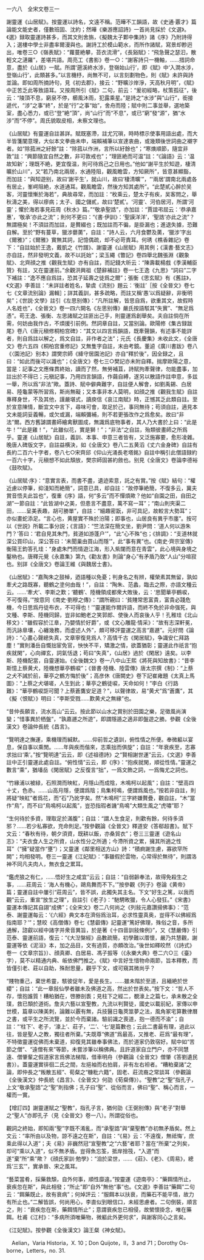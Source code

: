 一六八　全宋文卷三一

謝靈運《山居賦》。按靈運以詩名，文遠不稱。范曄不工韻語，故《史通·覈才》篇論能文能史者，僅數班固、沈約；然曄《樂游應詔詩》一首尚見採於《文選》。《選》録取靈運詩甚多，而其文則舍旃，《擬魏太子鄴中集詩》諸《序》乃附詩得入；選樓中學士非盡率爾漫與也。謝詩工於模山範水，而所作諸賦，寫景却尠迥出，唯卷三○《嶺表賦》：“蘿蔓絶攀，苔衣流滑”，《長谿賦》：“飛急聲之瑟汩，散輕文之漣羅”，差堪共語。周亮工《書影》卷一○：“謝客詩只一機軸，……措詞命意，盡於《山居》一賦。所謂‘遡溪終水涉，登嶺始山行’，即《賦》中‘入澗水涉，登嶺山行’，此類甚多。”以言機杼，尚無不可，以言刻劃物色，則《賦》未許與詩並論。即如周所摘詩句，見《初去郡》，接云：“野曠沙岸淨，天高秋月明”，《賦》中正苦乏此等致語耳。又按周所引《賦》二句，前云：“爰初經略，杖策孤征”，後云：“陵頂不息，窮泉不停，櫛風沐雨，犯露乘星。”是詩之“水涉”與“山行”，銜接遞代，“涉”之事“終”，於是“行”之事“始”，舍舟而陸；賦中則二事並舉，選地築室，盡心悉力，或已“登”絶“頂”，尚“山行”而“不息”，或已“窮”發“源”，猶“水涉”而“不停”。周氏貌取皮相，未察文理也。

《山居賦》有靈運自註甚詳。賦既塞滯，註尤冗瑣，時時標示使事用語出處，而大半皆箋闡意理，大似本文拳曲未申，端賴補筆以宣達衷曲，或幾類後世詞曲之襯字者。如“除菰洲之紆餘”註：“除菰以作洲，言所以紆餘也”；“寒燠順節，隨宜非敦”註：“興節隨宜自然之數，非可敦戒也”；“理匪絶而可温”註：“《論語》云：‘温故知新’；理既不絶，更宜復温，則可待爲己之日用也。”他如“謝平生於知遊，棲清曠於山川”，又“若乃南北兩居，水通陸阻，觀風瞻雲，方知厥所”，皆意甚顯豁，而加註：“與知遊别，故曰‘謝平生’，就山川，故曰‘棲清曠’”，“‘兩居’謂南北兩處各有居止，峯崿阻絶，水道通耳。觀風瞻雲，然後方知其處所”。“此楚貳心醉於吴客，河靈懷慚於海若”，典故尋常，而加註：“枚乘云，楚太子有疾，吴客問之，舉秋濤之美，得以瘳病；太子、國之儲貳，故曰‘楚貳’。‘河靈’、河伯居河，所謂‘河靈’；懼於海若事見莊周《秋水》篇。”“敬承聖誥”，亦加註：“賈誼弔屈云：‘恭承嘉惠’，‘敬承’亦此之流”；則何不更曰：“《書·伊訓》：‘聖謨洋洋’，‘聖誥’亦此之流”？無謂極矣！不須註而加註，是贅綴也；既加註而不徧，是掛漏也；進退失據，恐難自解。至於“野有蔓草，獵涉蘡薁”，自註：“詩人云，六月食鬱及薁，‘獵涉’字出《爾雅》”；《爾雅》實無其詞，記憶偶疏，却不必苛責耳。何琇《樵香雜記》卷下：“自註始於王逸，戴凱之《竹譜》、謝靈運《山居賦》用其例；《漢書·藝文志》亦自註，然非發明文義，故不以託始”；梁玉繩《瞥記》卷四舉北魏張淵《觀象賦》、北齊顔之推《觀我生賦》亦有自註，而記錢大昕云：“陳壽載楊戲《季漢輔臣贊》有註，又在靈運前。”余觀洪興祖《楚辭補註》卷一七王逸《九思》“詞曰”二字下補註：“逸不應自爲註，恐其子延壽之徒爲之爾”；張衡《思玄賦》有《舊註》，《文選》李善註：“未詳註者姓名，摯虞《流别》題云：‘衡註’［按《全晉文》卷七七《文章流别論》漏輯］；詳其義訓，甚多疏略，而註又稱‘愚’以爲疑辭，非衡明矣”；《世説·文學》註引《左思别傳》：“凡所註解，皆思自爲，欲重其文，故假時人名姓也”，《全晉文》卷一四六闕名《左思别傳》嚴氏按語駁其“失實”、“無足爲憑”。苟王逸、張衡、左思諸賦之註匪出己手，則靈運爲創舉矣。夫自註倘在所需，何妨由我作古，不煩援引前例。然詞章自註，又當别論。歐陽修《集古録跋尾》卷八《唐元稹修桐柏宫碑》：“其文以四言爲韻語，既牽聲韻，有述事不能詳者，則自爲註以解之，爲文自註，非作者之法”；元氏《長慶集》未收此文，《全唐文》卷六五四《桐柏宫重修記》又無隻字自註，末由考鏡。董逌《廣川書跋》卷八《〈園池記〉别本》謂樊宗師《絳守居園池記》亦自“釋於後”，因全録之，且曰：“如此而後可以識也”；《全唐文》卷七三○樊記亦未附自釋。揣摩歐陽之意，當是：記事之文應條貫終始，讀而了然，無勞補苴，詩賦拘牽聲律，勿能盡事，加註出於不得已；元稹記事，乃用四言韻語，作繭自縛，遂另以散語作註申意，多兹一舉，所以爲“非法”歟。蓋詩、賦中僻典難字，自註便人解會，如劉禹錫、白居易、陸龜蒙等所習爲，斯尚無礙；又本事非本人莫明，如顔之推《觀我生賦》自註專釋身世，不及其他，謹嚴堪式，讀庾信《哀江南賦》時，正憾其乏此類自註。至於宣意陳情，斷宜文中言下，尋味可會，取足於己，事同無待；苟須自註，適見本文未能詞妥義暢，或欠或漏，端賴彌補，則不若更張改作之爲愈矣。故曰“非法”爾。西方舊謔謂畫師繪禽獸圖成，無識爲底物事者，其人乃大書於上曰：“此是牛！”“此是雞！”，“此雖似花，實是獅！”；“非法”之自註，殆類彼畫師之所爲乎。靈運《山居賦》自註，義訓、本事、申意三者皆有，又泛施寡要，愈形凌雜。晚唐人碑版文字，自註益横決，如《全唐文》卷八二五黄滔《丈六金身碑》自註有長約二百六十字者，卷八七○宋齊邱《仰山光涌長老塔銘》自註中稱引此僧語録約一百六十字，元稹想不如此頽放，樊宗師固甚約斂也。别見《全唐文》卷論李德裕《鼓吹賦》。

《山居賦·序》：“意實言表，而書不盡，遺迹索意，託之有賞。”按《賦》結句：“權近慮以停筆，抑淺知而絶簡”，詞意已具，却自註：“故停筆絶簡，不復多云，冀夫賞音悟夫此旨也”，復重《序》語，何“多云”而不憚煩歟？他如“自園之田，自田之湖”一節自註：“此皆湖中之美，但患言不盡意，萬不寫一耳”；“南山則夾渠二田，……呈美表趣，胡可勝單”，自註：“細趣密翫，非可具記，故較言大勢耳”；亦似畫蛇添足。“言心也，黄屋實不殊於汾陽；即事也，山居良有異乎市廛”。按可以《世説》所載二事分説；《言語》：“竺法深在簡文坐，劉尹問：‘道人何以游朱門？’答曰：‘君自見其朱門，貧道如游蓬户’”，“此“心不殊”也；《排調》：“支道林就深公買印山，深公答曰：‘未聞巢由買山而隱’”，此“事有異”也。《南史·齊宗室傳》衡陽王鈞答孔珪：“身處朱門而情遊江海，形入紫闥而意在青雲”，此心境與身境之鑿枘也。唐釋元覺《永嘉集》第九《勸友書》則論“身心”有矛盾乃致“人山”分喧寂也。别詳《全唐文》卷論王維《與魏居士書》。

《山居賦》：“嘉陶朱之鼓棹，迺語種以免憂；判身名之有辨，權榮素其無留，孰如牽犬之路既寡，聽鶴之塗何由哉！”，自註：“陶朱、范蠡，臨去之際，亦語文種云云。……‘牽犬’、李斯之歎；‘聽鶴’、陸機領成都衆大敗後，云：‘思聞華亭鶴唳，不可復得。’”按意同《南史·劉穆之傳》：“謂所親曰：‘貧賤常思富貴，富貴必踐危機，今日思爲丹徒布衣，不可得也！’”靈運能作爾許語，而終不免於非命强死，與文種、李斯、陸機同歸，豈非如鮑老之笑郭郎、使後人而哀後人乎！孔稚珪《北山移文》：“雖假容於江臯，乃嬰情於好爵”，或《文心雕龍·情采》：“故有志深軒冕，而汎詠臯壤，心纏幾務，而虚述人外”，頗可移評靈運之高言“嘉遯”。元好問《論詩》：“心畫心聲總失真，文章寧復見爲人？高情千古《閑居賦》，争識安仁拜路塵！”實則潘岳自慨拙宦免官，怏怏不平，矯激之情，欲蓋猶彰；靈運此作祇言“抱疾就閑”，心向禪玄，詞氣恬退；苟曰“失真”，《山居》過於《閑居》遠矣。以李斯、陸機配當，自靈運始。《全後魏文》卷一八中山王熙《將死與知故書》：“昔李斯憶上蔡黄犬，陸機想華亭鶴唳”；《晉書·陸機、陸雲傳》唐太宗撰《制》：“上蔡之犬不誡於前，華亭之鶴方悔於後”；高彦休《唐闕史》卷下記崔雍題《太真上馬圖》：“上蔡之犬堪嗟，人生到此；華亭之鶴徒唳，天命如何！”李白《行路難》：“華亭鶴唳詎可聞？上蔡蒼鷹安足道？”，以聲律故，易“黄犬”爲“蒼鷹”，其《擬〈恨賦〉》明曰：“李斯受戮……歎黄犬之無緣”也。

“昔仲長願言，流水高山”云云。按此節以山水之賞别於田園之樂，足徵風尚演變；“惜事異於栖盤”，“孰嘉遯之所遊”，即謂隱遁之適非即盤遊之勝。參觀《全後漢文》卷論仲長統《昌言》。

“覽明達之撫運，乘機理而緘默。……仰前哲之遺訓，俯性情之所便。奉微軀以宴息，保自事以乘閒。……年與疾而偕來，志乘拙而俱旋”；自註：“年衰疾至，志寡求拙曰‘乘’。”按“覽明達”云云，即《述祖德詩》之“賢相謝世運”云云，《文選》李善註中正引靈運此處自註。“俯性情”云云，即《序》：“抱疾就閑，順從性情。”靈運之數言“乘”，猶墦岳《閑居賦》之反復言“拙”，一爲文飾之詞，一爲悔尤之詞也。

“竹緣浦以被緑，石照澗而映紅，月隱山而成陰，木鳴柯以起風”；自註：“壁高四十丈，色赤。……山高月隱，便謂爲陰；鳥集柯鳴，便謂爲風也。”按若非自註，則將疑“映紅”者爲花，而“石”乃訛字矣。然“木鳴柯”三字終嫌贅疊，觀自註，“木”當作“鳥”，而不曰“鳥鳴柯以起風”，豈恐指瑕者譏“鳥鳴”大類生風之“虎嘯”耶？

“生何待於多資，理取足於滿腹”；自註：“謂人生食足，則歡有餘，何待多須邪？……若少私寡欲，充命則足。”按參觀論《全晉文》釋道安《答郗超書》。賦下文云：“春秋有待，朝夕須資，既耕以飯，亦桑貿衣”；卷三三靈運《遊名山志》：“夫衣食人生之所資，山水性分之所適；今滯所資之累，擁其所適之性耳”（“擁”疑當作“壅”）；又靈運《鄰里相送方山》詩：“積痾謝生慮，寡欲罕所闕”；均相發明。卷三一靈運《江妃賦》：“事雖假於雲物，心常得於無待”，則謂洛神不同凡夫肉人，無衣食之累耳。

“鑑虎狼之有仁，……悟好生之咸宜”云云；自註：“自弱齡奉法，故得免殺生之事，……莊周云：‘海人有機心，鷗鳥舞而不下。’”按參觀《列子》卷論《黄帝》篇；靈運自註中屢引“莊周云”，皆不誤，此獨失其主名。下文“好生之篤，以我而觀”云云，重宣“放生之理”，自註引《老子》：“馳騁畋獵，令人心發狂。”《宋書》靈運本傳記其自詡“成佛”；《全宋文》卷二八何尚之《列敍元嘉讚揚佛事》：“范泰、謝靈運每云：‘《六經》典文本在濟俗爲治耳，必求性靈真奥，豈得不以佛經爲指南耶？’”；慧皎《高僧傳》卷七《慧叡傳》記靈運“篤好佛理，殊俗之音，多所通解，諮叡以經中諸字并衆音異旨，於是著《十四音訓敍條例》”，又《慧嚴傳》引范泰、靈運前語，復云：“《大湼槃經》品數疏簡，初學難以厝懷，嚴乃共慧觀，謝靈運等依《泥洹》本，加之品目，文有過質，亦頗改治。”後世如釋皎然（《詩式》卷一《文章宗旨》）、顔真卿、白居易、馮子振等（《永樂大典》卷二六○三《臺》字），莫不以精通内典、皈依佛門推之。《賦》中言好生惜物命兩節，旨本釋教，而皆僅引老、莊以自助，殊耐思量，觀乎下文，或可窺其微尚乎？

“賤物重己，棄世希靈，駭彼促年，愛是長生。……雖未階於至道，且緬絶於世纓”；自註：“此一章敍仙學者雖未及佛道之高，然出於世表矣。”按下文：“哲人不存，懷抱誰質！糟粕猶在，啓滕剖袠；見柱下之經二，覩濠上之篇七，承未散之全璞，救已頽於道術。詹夫六藝以宣聖教，九流以判賢徒，國史以載前紀，家傳以申世模，篇章以陳美刺，論難以覈有無，兵技醫日龜莢筮夢之法，風角冢宅算數律曆之書，或平生之所流覽，並於今而棄諸。驗前識之喪道，抱一德而不渝”；自註：“‘柱下’、老子，‘濠上’、莊子，‘二’、‘七’是篇數也；云此二書最有理，過此以往，皆是聖人之教，獨往者所棄。”夫既尊“佛道”爲最高，又推老、莊爲“最有理”，不特徵靈運從佛而未棄道，抑復見其雖奉事佛法，而於道家仍敦宿好。賦中如“苦節之僧”、“遠僧有來”等節，未嘗涉筆以稱佛典。且許道家自立門户，亦不同慧遠、僧肇輩之假道家言爲佛法梯階，借車明舟（參觀論《全晉文》僧肇《答劉遺民書》）。蓋靈運實徘徊二氏之間，左挹袖而右拍肩，非有左右袒者。“糟粕棄諸”之論，即仲長之“叛散五經”、荀粲之“糠粃六籍”，固老、莊流裔之常談耳（參觀論《全後漢文》仲長統《昌言》、《全晉文》何劭《荀粲傳》）。“聖教”之“聖”指孔子，上文“敬承聖誥”之“聖”則指佛；孔子曰“聖”、從俗而言，佛曰“聖”、稱心而言，一權而一實。

【增訂四】謝靈運賦之“聖教”，指孔子言，猶何劭《王弼别傳》與“老子”對舉之“聖人”亦即孔子（見《全晉文》卷一八）。所謂從俗也。

觀詞之終始，即知兩“聖”字既不淆亂，而“承聖誥”與“棄聖教”亦初無矛盾矣。然上文云：“率所由以及物，諒不遠之在斯”，自註：“《易》云：‘不遠復，無祗悔’，庶乘此得以入道”；夫《易》非巍然冠“宣聖教”之“六藝”者耶？當在“所棄”之列矣，却可“乘以入道”，似不無矛盾。豈得魚忘筌，抵岸捨筏，“入道”而遂“棄”所“乘”歟？《顔氏家訓·勉學》：“洎於梁世，……《莊》、《老》、《周易》，總爲‘三玄’”，實承晉、宋之風耳。

“藝菜當肴，採藥救頽，自外何事，順性靡違。”按靈運《遊南亭》：“藥餌情所止，衰疾忽在斯”，與此相發；“所止”即“自外”無他“事”也。《文選》李善註“藥餌”二句云：“餌藥既止，故有衰病”；何焯評云：“服餌本以扶衰，而藥石不能平情，故力有所止也。”二解皆誤，何尚用心，李直似到眼信口，未經思慮者。二句倒裝，順言之，則：“衰疾忽在斯，藥餌情所止”；意謂衰疾忽已相侵，故縈懷掛念，唯在藥餌。杜甫《江村》：“多病所須唯藥物，微軀此外更何求”，與謝客同心之言矣。

《江妃賦》。按參觀《全後漢文》論王粲《神女賦》。











　Aelian，Varia Historia，X. 10；Don Quijote，II，3 and 71；Dorothy Os-
borne，Letters，no. 31.